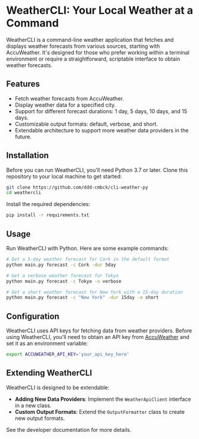 
# WeatherCLI: Your Local Weather at a Command

WeatherCLI is a command-line weather application that fetches and displays weather forecasts from various sources, starting with AccuWeather. It's designed for those who prefer working within a terminal environment or require a straightforward, scriptable interface to obtain weather forecasts.

## Features

- Fetch weather forecasts from AccuWeather.
- Display weather data for a specified city.
- Support for different forecast durations: 1 day, 5 days, 10 days, and 15 days.
- Customizable output formats: default, verbose, and short.
- Extendable architecture to support more weather data providers in the future.

## Installation

Before you can run WeatherCLI, you'll need Python 3.7 or later. Clone this repository to your local machine to get started:

```bash
git clone https://github.com/ddd-cmbck/cli-weather-py
cd weathercli
```

Install the required dependencies:

```bash
pip install -r requirements.txt
```

## Usage

Run WeatherCLI with Python. Here are some example commands:

```bash
# Get a 5-day weather forecast for Cork in the default format
python main.py forecast -c Cork -dur 5day

# Get a verbose weather forecast for Tokyo
python main.py forecast -c Tokyo -o verbose

# Get a short weather forecast for New York with a 15-day duration
python main.py forecast -c "New York" -dur 15day -o short
```

## Configuration

WeatherCLI uses API keys for fetching data from weather providers. Before using WeatherCLI, you'll need to obtain an API key from [AccuWeather](https://developer.accuweather.com/) and set it as an environment variable:

```bash
export ACCUWEATHER_API_KEY='your_api_key_here'
```

## Extending WeatherCLI

WeatherCLI is designed to be extendable:

- **Adding New Data Providers**: Implement the `WeatherApiClient` interface in a new class.
- **Custom Output Formats**: Extend the `OutputFormatter` class to create new output formats.

See the developer documentation for more details.
